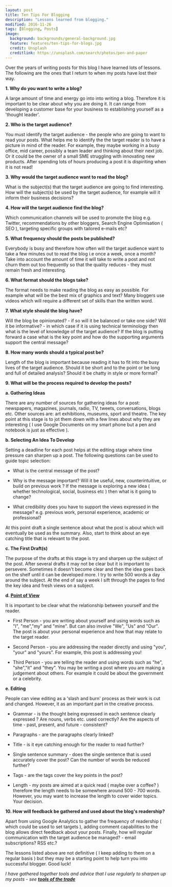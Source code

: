 ```yaml
---
layout: post
title: Ten Tips For Blogging
description: "Lessons learned from blogging."
modified: 2016-11-26
tags: [Blogging, Posts]
image:
  background: backgrounds/general-background.jpg
  feature: features/ten-tips-for-blogs.jpg
  credit: Unsplash
  creditlink: https://unsplash.com/search/photos/pen-and-paper
---
```


<p>
Over the years of writing posts for this blog I have learned lots of lessons. The following are the ones that I return to when my posts have lost their way.
</p>

<b>1. Why do you want to write a blog?</b>

A large amount of time and energy go into into writing a blog. Therefore it is important to be clear about why you are doing it.  It can range from developing a customer base for your business to establishing yourself as a 'thought leader'.

<b>2. Who is the target audience?</b>

You must identify the target audience - the people who are going to want to read your posts. What helps me to identify the the target reader is to have a picture in mind of the reader. For example, they maybe working in a busy office, mid career, possibly a team leader and thinking about their next job. Or it could be the owner of a small SME struggling with innovating new products. After spending lots of hours producing a post it is dispiriting when it is not read!

<b>3. Why would the target audience want to read the blog?</b>

What is the subject(s) that the target audience are going to find interesting. How will the subject(s) be used by the target audience, for example will it inform their business decisions?

<b>4. How will the target audience find the blog?</b>

Which communication channels will be used to promote the blog e.g. Twitter, recommendations by other bloggers, Search Engine Optimisation ( SEO ), targeting specific groups with tailored e-mails etc?

<b>5. What frequency should the posts be published?</b>

Everybody is busy and therefore how often will the target audience want to take a few minutes out to read the blog i.e once a week, once a month? Take into account the amount of time it will take to write a post and not churn them out too frequently so that the quality reduces - they must remain fresh and interesting.

<b>6. What format should the blogs take? </b>

The format needs to make reading the blog as easy as possible. For example what will be the best mix of graphics and text? Many bloggers use videos which will require a different set of skills than the written word.

<b>7. What style should the blog have?</b>

Will the blog be opinionated? - if so will it be balanced or take one side? Will it be informative? - in which case if it is using technical terminology then what is the level of knowledge of the target audience?  If the blog is putting forward a case what is the key point and how do the supporting arguments support the central message?

<b>8. How many words should a typical post be?</b>

Length of the blog is important because reading it has to fit into the busy lives of the target audience. Should it be short and to the point or be long and full of detailed analysis? Should it be chatty in style or more formal?

<b>9. What will be the process required to develop the posts?</b>

<b>a. Gathering Ideas</b>

There are any number of sources for gathering ideas for a post: newspapers, magazines, journals, radio, TV, tweets, conversations, blogs etc. Other sources are:  art exhibitions, museums, sport and theatre. The key point at this stage is to jot them down with a few lines about why they are interesting ( I use Google Documents on my smart phone but a pen and notebook is just as effective ).

<b>b. Selecting An Idea To Develop</b>

Setting a deadline for each post helps at the editing stage where time pressure can sharpen up a post. The following questions can be used to guide topic selection:

- What is the central message of the post?

- Why is the message important? Will it be useful, new, counterintuitive, or build on previous work ? If the message is exploring a new idea ( whether technological, social, business etc ) then what is it going to change?

- What credibility does you have to support the views expressed in the message? e.g. previous work, personal experience, academic or professional?

At this point draft a single sentence about what the post is about which will eventually be used as the summary. Also, start to think about an eye catching title that is relevant to the post.

<b>c. The First Draft(s)</b>

The purpose of the drafts at this stage is try and sharpen up the subject of the post. After several drafts it may not be clear but it is important to persevere. Sometimes it doesn't become clear and then the idea goes back on the shelf until it can be developed more. I try to write 500 words a day around the subject. At the end of say a week I sift through the pages to find the key idea and fresh views on a subject.

<b>d. [Point of View](https://www.bbc.co.uk/bitesize/ks3/english/reading/character/revision/5/)</b>

It is important to be clear what the relationship between yourself and the reader.

- First Person - you are writing about yourself and using words such as "I", "me","my" and "mine". But can also involve "We", "Us" and "Our". The post is about your personal experience and how that may relate to the target reader.

- Second Person - you are addressing the reader directly and using "you", "your" and "yours".
For example, this post is addressing you!

- Third Person - you are telling the reader and using words such as "he", "she","it" and "they". You may be writing a post where you are making a judgement about others. For example it could be about the government or a celebrity.

<b>e. Editing</b>

People can view editing as a 'slash and burn' process as their work is cut and changed. However, it as an important part in the creative process.

- Grammar - is the thought being expressed in each sentence clearly expressed ? Are nouns, verbs etc. used correctly? Are the aspects of time - past, present, and future - consistent?

- Paragraphs - are the paragraphs clearly linked?

- Title - is it eye catching enough for the reader to read further?

- Single sentence summary - does the single sentence that is used accurately cover the post? Can the number of words be reduced further?

- Tags - are the tags cover the key points in the post?

- Length - my posts are aimed at a quick read ( maybe over a coffee? ) therefore the length needs to be somewhere around 500 - 700 words. However, you may want to increase the length to cover wider topics. Your decision.

<b>10. How will feedback be gathered and used about the blog's readership?</b>

Apart from using Google Analytics to gather the frequency of readership ( which could be used to set targets ), adding comment capabilities to the blog allows direct feedback about your posts. Finally, how will regular communication with the target audience be managed? - email subscriptions? RSS etc.?

The lessons listed above are not definitive ( I keep adding to them on a regular basis ) but they may be a starting point to help turn you into successful blogger. Good luck!

<i>I have gathered together tools and advice that I use regularly to sharpen up my posts - see <b>[tools of the trade](/assets/md/tools-of-the-trade)</b></i>
